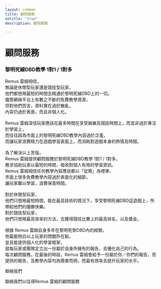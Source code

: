 ```yaml
---
layout: common
title: 顧問服務
notitle: "true"
description: 顧問服務

---
```


<h1 class="mainTitle">顧問服務</h1>

<div class="service-info-blocks">
  <div class="card">
    <h3 class="title">黎明死線DBD教學 1對1 / 1對多</h3>
    <p class="description">
Remus 雷姆相信，<br>
無論是休閒型玩家還是競技型玩家，<br>
他們都想用最短的時間去精通於黎明死線DBD上的一切。<br>
儘管網絡平台上有數之不斷的免費教學資源，<br>
但對他們而言，資料實在過於散亂，<br>
內容仍過於表面，而且非個人化。<br>
<br>
Remus 雷姆深信玩家應該花最多時間在享受娛樂及競技時間上，而並非過於專注於學習上，<br>
而往往因為市面上的黎明死線DBD教學內容過於泛濫，<br>
而讓玩家浪費精力在遊戲學習表面上，而消耗對遊戲本身的熱情及時間。<br>
<br>
為了解決以上苦惱，<br>
Remus 雷姆提供顧問服務於黎明死線DBD教學 1對1 / 1對多，<br>
務求協助玩家以最短的時間，吸收對個人有用的學習資訊。<br>
Remus 雷姆相信任何教學內容應該都以「從簡」為標準，<br>
市面上很多免費教學內容過於表面化的細節，<br>
讓玩家難以學習，浪費保貴時間。<br>
<br>
對於休閒型玩家，<br>
他們只想用最短時間，能在最高技術的情況下，享受黎明死線DBD這遊戲上，所帶給他們的優勝快樂。<br>
對於競技型玩家，<br>
他們只想用最具效率的方法，去獲得競技比賽上的最高排名，以及獎金。<br>
<br>
根據 Remus 雷姆自身多年在黎明死黎DBD內的經驗，<br>
他最能明白以上玩家的問題所在點，<br>
並且能提供個人化的學習框架，<br>
就每玩家或團隊定立出一份屬於自身所擁有的報告，去優化自己的行為。<br>
每次顧問服務，在最後的時段，Remus 雷姆會給予一份屬於你／你們的報告，而提供的報告，及教學內容均為簡單而明，而最有效率去提升玩家的水平。<br>
</p>
  </div>


<div class="bottom">
    <a id="contactus-link" class="contact-button">聯絡我們</a>
    <p>聯絡我們以往得Remus 雷姆的顧問服務</p>
</div>
